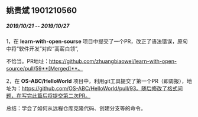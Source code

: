 ## 姚贵斌 1901210560

##### 2019/10/21 -- 2019/10/27 

1，在 **learn-with-open-sourse** 项目中提交了一个PR，改正了语法错误，原句中将“软件开发”对应“高薪白领”,

不恰当。PR地址：https://github.com/zhuangbiaowei/learn-with-open-source/pull/59**[Merged]**。

2，在 **OS-ABC/HelloWorld** 项目中，利用git工具提交了第一个PR（即周报），地址为：https://github.com/OS-ABC/HelloWorld/pull/93。随后修改了格式问题，在写完此篇后将提交第二次PR。

总结：学会了如何从远程仓库克隆代码、创建分支等的命令。
